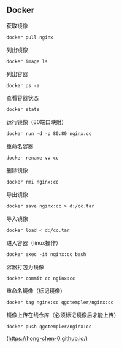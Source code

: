## Docker

获取镜像

```markdown
docker pull nginx
```

列出镜像

```markdown
docker image ls
```

列出容器

```markdown
docker ps -a
```

查看容器状态

```markdown
docker stats
```

运行镜像（80端口映射）

```markdown
docker run -d -p 80:80 nginx:cc
```

重命名容器

```markdown
docker rename vv cc
```

删除镜像

```markdown
docker rmi nginx:cc
```

导出镜像

```markdown
docker save nginx:cc > d:/cc.tar
```

导入镜像

```markdown
docker load < d:/cc.tar
```

进入容器（linux操作）

```markdown
docker exec -it nginx:cc bash
```

容器打包为镜像

```markdown
docker commit cc nginx:cc
```

重命名镜像（标记镜像）

```markdown
docker tag nginx:cc qgctempler/nginx:cc
```

镜像上传在线仓库（必须标记镜像后才能上传）

```markdown
docker push qgctempler/nginx:cc
```



(https://hong-chen-0.github.io/)



